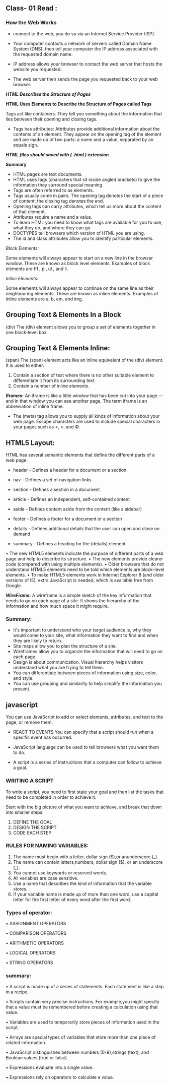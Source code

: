 ## Class- 01 Read :
### How the Web Works

- connect to the web, you do so via an Internet Service Provider (ISP).
- Your computer contacts a network of servers called Domain Name System (DNS), then tell your computer the IP address associated with the requested domain name.

- IP address allows your browser to contact the web server that hosts the website you requested.

- The web server then sends the page you requested back to your web browser.


***HTML Describes the Structure of Pages***


**HTML Uses Elements to Describe the Structure of Pages called Tags** 

Tags act like containers.
 They tell you something about the information that lies between their opening and closing tags.
- Tags has attributes: 
Attributes provide additional information about the contents of an element. They appear on the opening tag of the element and are made up of two parts: a name and a value, separated by an equals sign.


***HTML files should saved with ( .html ) extension***

**Summary**
-	HTML pages are text documents.
-	HTML uses tags (characters that sit inside angled brackets) to give the information they surround special meaning.
-	Tags are often referred to as elements.
-	Tags usually come in pairs. The opening tag denotes the start of a piece of content; the closing tag denotes the end.
-	Opening tags can carry attributes, which tell us more about the content of that element.
-	Attributes require a name and a value.
-	To learn HTML you need to know what tags are available for you to use, what they do, and where they can go.
- DOCTYPES tell browsers which version of HTML you are using.
 - The id and class attributes allow you to identify particular elements.

*Block Elements:*

Some elements will always appear to start on a new line in the browser window. These are known as block level elements.
Examples of block elements are
h1 , p ,  ul , and li.

*Inline Elements:*

Some elements will always appear to continue on the same line as their neighbouring elements. These are known as inline elements.
Examples of inline elements are
a, b, em, and img.

## Grouping Text & Elements In a Block
(div)
The (div) element allows you to group a set of elements together in one block-level box.


## Grouping Text & Elements Inline:
(span) 
The (span) element acts like an inline equivalent of the (div) element. It is used to either:
1. Contain a section of text where there is no other suitable element to differentiate it from its surrounding text
2. Contain a number of inline elements.

**Iframes:**
An iframe is like a little window that has been cut into your page — and in that window you can see another page. The term iframe is an abbreviation of inline frame.


- The (meta) tag allows you to supply all kinds of information about your web page.
Escape characters are used to include special characters in your pages such as <, >, and ©.


## HTML5 Layout:
HTML has several semantic elements that define the different parts of a web page:
-	header - Defines a header for a document or a section

-	nav - Defines a set of navigation links

-	section - Defines a section in a document

-	article - Defines an independent, self-contained content

-	aside - Defines content aside from the content (like a sidebar)

-	footer - Defines a footer for a document or a section

-	details - Defines additional details that the user can open and close on demand

-	summary - Defines a heading for the (details) element

•	The new HTML5 elements indicate the purpose of different parts of a web page and help to describe its structure.
•	 The new elements provide clearer code (compared with using multiple
elements).
•	 Older browsers that do not understand HTML5 elements need to be told which elements are block-level elements.
•	To make HTML5 elements work in Internet Explorer 8 (and older versions of IE), extra JavaScript is needed, which is available free from Google.

***WireFrame:***
A wireframe is a simple sketch of the key information that needs to go on each page of a site. It shows the hierarchy of the information and how much space it might require.

### Summary:
-	It's important to understand who your target audience is, why they would come to your site, what information they want to find and when they are likely to return.
-	 Site maps allow you to plan the structure of a site.
-	 Wireframes allow you to organize the information that will need to go on each page.
-	 Design is about communication. Visual hierarchy helps visitors understand what you are trying to tell them.
-	 You can differentiate between pieces of information using size, color, and style.
-	 You can use grouping and similarity to help simplify the information you present.


## javascript
You can use JavaScript to add or select elements, attributes, and text to the page, or remove them.
- REACT TO EVENTS You can specify that a script should run when a specific event has occurred.

- JavaScript language can be used to tell browsers what you want them to do.

- A script is a series of instructions that a computer can follow to achieve a goal.

### WRITING A SCRIPT

 To write a script, you need to first state your goal and then list the tasks that need to be completed in order to achieve it.

Start with the big picture of what you want to achieve, and break that down into smaller steps:
1. DEFINE THE GOAL 
2. DESIGN THE SCRIPT 
3. CODE EACH STEP

### RULES FOR NAMING VARIABLES:

1.	The name must begin with a letter, dollar sign ($),or anunderscore (_).
2.	The name can contain letters,numbers, dollar sign ($), or an underscore (_).
3.	You cannot use keywords or reserved words.
4.	All variables are case sensitive.
5.	Use a name that describes the kind of information that the variable stores.
6.	If your variable name is made up of more than one word, use a capital letter for the first letter of every word after the first word.

### Types of operator:

•	ASSIGNMENT OPERATORS

•	COMPARISON OPERATORS

•	ARITHMETIC OPERATORS

•	LOGICAL OPERATORS

•	STRING OPERATORS

### summary:
•	A script is made up of a series of statements. Each statement is like a step in a recipe.

•	Scripts contain very precise instructions. For example,you might specify that a value must be remembered before creating a calculation using that value.

•	Variables are used to temporarily store pieces of information used in the script.

•	Arrays are special types of variables that store more than one piece of related information.

•	JavaScript distinguishes between numbers (0-9),strings (text), and Boolean values (true or false).

•	Expressions evaluate into a single value.

•	Expressions rely on operators to calculate a value.





